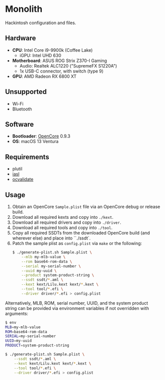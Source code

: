 # Monolith

Hackintosh configuration and files.

## Hardware

* **CPU**: Intel Core i9-9900k (Coffee Lake)
    * iGPU: Intel UHD 630
* **Motherboard**: ASUS ROG Strix Z370-I Gaming
    * Audio: Realtek ALC1220 ("SupremeFX S1220A")
    * 1x USB-C connector, with switch (type 9)
* **GPU**: AMD Radeon RX 6800 XT


## Unsupported

* Wi-Fi
* Bluetooth


## Software

* **Bootloader**: [OpenCore](https://github.com/acidanthera/opencorepkg) 0.9.3
* **OS**: macOS 13 Ventura


## Requirements

* plutil
* [iasl](https://github.com/RehabMan/Intel-iasl)
* [ocvalidate](https://github.com/acidanthera/OpenCorePkg/tree/master/Utilities/ocvalidate#readme)


## Usage

1. Obtain an OpenCore `Sample.plist` file via an OpenCore debug or release build.
2. Download all required kexts and copy into `./kext`.
3. Download all required drivers and copy into `./driver`.
4. Download all required tools and copy into `./tool`.
5. Copy all required SSDTs from the downloaded OpenCore build (and wherever else) and place into ``./ssdt`.
6. Patch the sample plist as `config.plist` via `make` or the following:
    ```bash
    $ ./generate-plist.sh Sample.plist \
        --mlb my-mlb-value \
        --rom base64-rom-data \
        --serial my-serial-number \
        --uuid my-uuid \
        --product system-product-string \
        --ssdt ssdt/*.aml \
        --kext kext/Lilu.kext kext/*.kext \
        --tool tool/*.efi \
        --driver driver/*.efi > config.plist
    ```

Alternatively, MLB, ROM, serial number, UUID, and the system product string can be provided via environment variables if not overridden with arguments:

```bash
$ env
MLB=my-mlb-value
ROM=base64-rom-data
SERIAL=my-serial-number
UUID=my-uuid
PRODUCT=system-product-string

$ ./generate-plist.sh Sample.plist \
    --ssdt ssdt/*.aml \
    --kext kext/Lilu.kext kext/*.kext \
    --tool tool/*.efi \
    --driver driver/*.efi > config.plist
```
